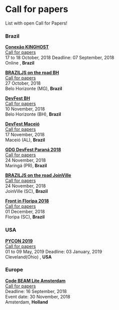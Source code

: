 # Call for papers

List with open Call for Papers!

### Brazil

[**Conexão KINGHOST**](https://www.conexaokinghost.com.br/)  
[Call for papers](https://kinghost1.typeform.com/to/uWvR5X)  
17 to 18 October, 2018
Deadline: 07 September, 2018   
Online , **Brazil**

[**BRAZILJS on the road BH**](https://braziljs.org/eventos/braziljs-on-the-road-belo-horizonte/)  
[Call for papers](https://docs.google.com/forms/d/e/1FAIpQLSdxnP-ONEImjqHzGejMI4g4tvOdVwcEk5M9X14HpqdZqESJcw/viewform)  
27 October, 2018  
Belo Horizonte (MG), **Brazil**

[**DevFest BH**](http://www.devfestbh.com/)  
[Call for papers](https://docs.google.com/forms/d/e/1FAIpQLSfKmpzuzW72FiVjP6-mnyzWt2KXRUFJAp_5Hiy0DSA1E8VHGg/viewform)  
10 November, 2018  
Belo Horizonte (BH), **Brazil**

[**DevFest Maceió**](https://www.sympla.com.br/devfest-maceio-2018__323796)  
[Call for papers](https://docs.google.com/forms/d/e/1FAIpQLSdwx9egUo5HuRIcRtJJDdc2P07r9rAPUw7pZDfaXXwIp3vgxw/viewform)  
17 November, 2018  
Maceió (AL), **Brazil**

[**GDG DevFest Paraná 2018**](https://devfestpr.com/)  
[Call for papers](https://goo.gl/forms/hjFR6ZZowI7dGnHT2)  
24 November, 2018  
Maringá (PR), **Brazil**

[**BRAZILJS on the road JoinVille**](https://braziljs.org/eventos/braziljs-on-the-road-joinville/)  
[Call for papers](https://docs.google.com/forms/d/e/1FAIpQLSdQ5CobpkstUo0k8fDU0ACd5Yc4INJE384hfWyhGbd9tKIn9w/viewform)  
24 November, 2018  
JoinVille (SC), **Brazil**

[**Front in Floripa 2018**](http://frontinfloripa.com.br/)  
[Call for papers](https://docs.google.com/forms/d/e/1FAIpQLSf1CrgbTH_WEiVb_J9_8kjkgaXXgXjCYIsLp924BVjz-jVpAg/viewform)  
01 December, 2018  
Floripa (SC), **Brazil**

### USA
[**PYCON 2019**](https://us.pycon.org/2019/)  
[Call for papers](https://pycon.blogspot.com/2018/09/pycon-2019-call-for-proposals-is-open.html)  
01 to 09 May, 2019
Deadline: 03 January, 2019   
Cleveland(Ohio) , **USA**


### Europe 

[**Code BEAM Lite Amsterdam**](https://codesync.global/conferences/cbl-amsterdam-2018/#CallforTalks)  
[Call for papers](https://docs.google.com/forms/d/e/1FAIpQLSdIR5lu1-Q8LBs2p_f2IdoBl8pNKO5JETSPTfUwei_X3NvXvg/viewform)  
Deadline: 16 September, 2018   
Event date: 30 November, 2018  
Amsterdam, **Holland**
